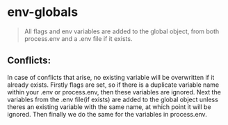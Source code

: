 # env-globals

> All flags and env variables are added to the global object, from both process.env and a .env file if it exists.

## Conflicts:

In case of conflicts that arise, no existing variable will be overwritten if it already exists. Firstly flags are set, so if there is a duplicate variable name within your .env or process.env, then these variables are ignored. Next the variables from the .env file(if exists) are added to the global object unless theres an existing variable with the same name, at which point it will be ignored. Then finally we do the same for the variables in process.env.